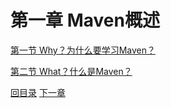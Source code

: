 # 第一章 Maven概述

[第一节 Why？为什么要学习Maven？](verse01.html)

[第二节 What？什么是Maven？](verse02.html)



[回目录](../index.html) [下一章](../chapter02/index.html)